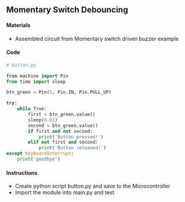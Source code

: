 ## Momentary Switch Debouncing

#### Materials
 - Assembled circuit from Momentary switch driven buzzer example

#### Code
```Python
# button.py

from machine import Pin
from time import sleep

btn_green = Pin(5, Pin.IN, Pin.PULL_UP)

try:
    while True:
        first = btn_green.value()
        sleep(0.01)
        second = btn_green.value()
        if first and not second:
            print('Button pressed!')
        elif not first and second:
            print('Button released!')
except KeyboardInterrupt:
    print('goodbye')
```

#### Instructions
 - Create python script button.py and save to the Microcontroller
 - Import the module into main.py and test
